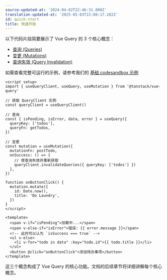 ```yaml
---
source-updated-at: '2024-04-02T22:46:31.000Z'
translation-updated-at: '2025-05-03T22:08:17.182Z'
id: quick-start
title: 快速开始
---
```


以下代码片段简要展示了 Vue Query 的 3 个核心概念：

- [查询 (Queries)](./guides/queries.md)
- [变更 (Mutations)](./guides/mutations.md)
- [查询失效 (Query Invalidation)](./guides/query-invalidation.md)

如需查看完整可运行的示例，请参考我们的 [基础 codesandbox 示例](../examples/basic)

```vue
<script setup>
import { useQueryClient, useQuery, useMutation } from '@tanstack/vue-query'

// 获取 QueryClient 实例
const queryClient = useQueryClient()

// 查询
const { isPending, isError, data, error } = useQuery({
  queryKey: ['todos'],
  queryFn: getTodos,
})

// 变更
const mutation = useMutation({
  mutationFn: postTodo,
  onSuccess: () => {
    // 使查询失效并重新获取
    queryClient.invalidateQueries({ queryKey: ['todos'] })
  },
})

function onButtonClick() {
  mutation.mutate({
    id: Date.now(),
    title: 'Do Laundry',
  })
}
</script>

<template>
  <span v-if="isPending">加载中...</span>
  <span v-else-if="isError">错误: {{ error.message }}</span>
  <!-- 此时可以认为 `isSuccess === true` -->
  <ul v-else>
    <li v-for="todo in data" :key="todo.id">{{ todo.title }}</li>
  </ul>
  <button @click="onButtonClick">添加待办事项</button>
</template>
```

这三个概念构成了 Vue Query 的核心功能。文档的后续章节将详细讲解每个核心概念。
